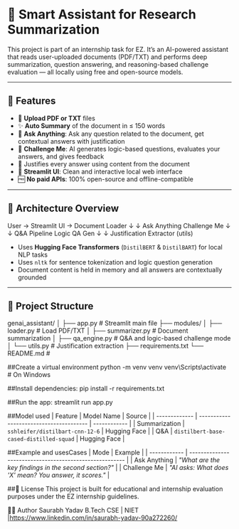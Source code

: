 # 🤖 Smart Assistant for Research Summarization

This project is part of an internship task for EZ. It’s an AI-powered assistant that reads user-uploaded documents (PDF/TXT) and performs deep summarization, question answering, and reasoning-based challenge evaluation — all locally using free and open-source models.

---

## 🚀 Features

- 📄 **Upload PDF or TXT** files
- ✨ **Auto Summary** of the document in ≤ 150 words
- 🧠 **Ask Anything**: Ask any question related to the document, get contextual answers with justification
- 🎯 **Challenge Me**: AI generates logic-based questions, evaluates your answers, and gives feedback
- 📌 Justifies every answer using content from the document
- 🧰 **Streamlit UI**: Clean and interactive local web interface
- 🆓 **No paid APIs**: 100% open-source and offline-compatible

---

## 🧱 Architecture Overview

User → Streamlit UI → Document Loader
↓ ↓
Ask Anything Challenge Me
↓ ↓
Q&A Pipeline Logic QA Gen
↓ ↓
Justification Extractor (utils)

- Uses **Hugging Face Transformers** (`DistilBERT` & `DistilBART`) for local NLP tasks
- Uses `nltk` for sentence tokenization and logic question generation
- Document content is held in memory and all answers are contextually grounded

---

## 📁 Project Structure

genai_assistant/
│
├── app.py # Streamlit main file
├── modules/
│ ├── loader.py # Load PDF/TXT
│ ├── summarizer.py # Document summarization
│ ├── qa_engine.py # Q&A and logic-based challenge mode
│ └── utils.py # Justification extraction
├── requirements.txt
└── README.md # 

##Create a virtual environment
  python -m venv venv
venv\Scripts\activate  # On Windows

##Install dependencies:
pip install -r requirements.txt

##Run the app:
streamlit run app.py

##Model used
| Feature       | Model Name                              | Source       |
| ------------- | --------------------------------------- | ------------ |
| Summarization | `sshleifer/distilbart-cnn-12-6`         | Hugging Face |
| Q\&A          | `distilbert-base-cased-distilled-squad` | Hugging Face |

##Example and usesCases
| Mode         | Example                                                 |
| ------------ | ------------------------------------------------------- |
| Ask Anything | *"What are the key findings in the second section?"*    |
| Challenge Me | *"AI asks: What does 'X' mean? You answer, it scores."* |

##📄 License
This project is built for educational and internship evaluation purposes under the EZ internship guidelines.

🙋‍♂️ Author
Saurabh Yadav
B.Tech CSE | NIET |https://www.linkedin.com/in/saurabh-yadav-90a272260/

